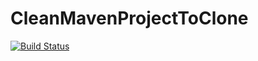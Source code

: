 # CleanMavenProjectToClone

[![Build Status](https://travis-ci.org/rfonseca85/CleanMavenProjectToClone.svg?branch=master)](https://travis-ci.org/rfonseca85/CleanMavenProjectToClone)
